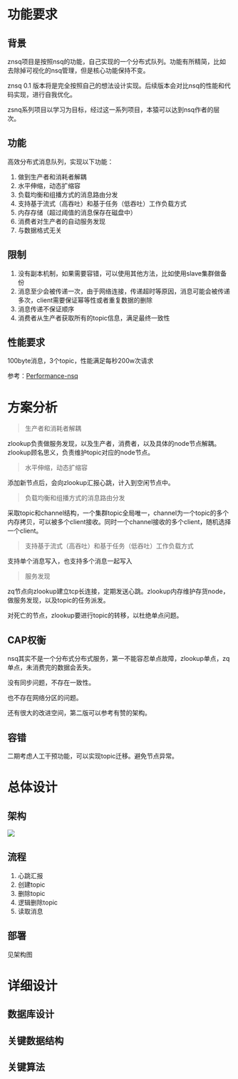 # 功能要求

## 背景

znsq项目是按照nsq的功能，自己实现的一个分布式队列。功能有所精简，比如去除掉可视化的nsq管理，但是核心功能保持不变。

znsq 0.1 版本将是完全按照自己的想法设计实现。后续版本会对比nsq的性能和代码实现，进行自我优化。

zsnq系列项目以学习为目标，经过这一系列项目，本猿可以达到nsq作者的层次。

## 功能

高效分布式消息队列，实现以下功能：

1. 做到生产者和消耗者解耦
2. 水平伸缩，动态扩缩容
3. 负载均衡和组播方式的消息路由分发
4. 支持基于流式（高吞吐）和基于任务（低吞吐）工作负载方式
5. 内存存储（超过阈值的消息保存在磁盘中）
6. 消费者对生产者的自动服务发现
7. 与数据格式无关

## 限制

1. 没有副本机制，如果需要容错，可以使用其他方法，比如使用slave集群做备份
2. 消息至少会被传递一次，由于网络连接，传递超时等原因，消息可能会被传递多次，client需要保证幂等性或者重复数据的删除
3. 消息传递不保证顺序
4. 消费者从生产者获取所有的topic信息，满足最终一致性

## 性能要求

100byte消息，3个topic，性能满足每秒200w次请求

参考：[Performance-nsq](https://nsq.io/overview/performance.html)


# 方案分析

> 生产者和消耗者解耦

zlookup负责做服务发现，以及生产者，消费者，以及具体的node节点解耦。zlookup顾名思义，负责维护topic对应的node节点。

> 水平伸缩，动态扩缩容

添加新节点后，会向zlookup汇报心跳，计入到空闲节点中。

> 负载均衡和组播方式的消息路由分发

采取topic和channel结构，一个集群topic全局唯一，channel为一个topic的多个内存拷贝，可以被多个client接收。同时一个channel接收的多个client，随机选择一个client。

>  支持基于流式（高吞吐）和基于任务（低吞吐）工作负载方式

支持单个消息写入，也支持多个消息一起写入

> 服务发现

zq节点向zlookup建立tcp长连接，定期发送心跳。zlookup内存维护存货node，做服务发现，以及topic的任务派发。

对死亡的节点，zlookup要进行topic的转移，以杜绝单点问题。

## CAP权衡

nsq其实不是一个分布式分布式服务，第一不能容忍单点故障，zlookup单点，zq单点，未消费完的数据会丢失。

没有同步问题，不存在一致性。

也不存在网络分区的问题。

还有很大的改进空间，第二版可以参考有赞的架构。

## 容错

二期考虑人工干预功能，可以实现topic迁移。避免节点异常。

# 总体设计

## 架构

![](http://media.tumblr.com/edb403d38fc2bcc727b8655ea70eb3a7/tumblr_inline_mf8sfr2sp41qj3yp2.png)

## 流程

1. 心跳汇报
2. 创建topic
3. 删除topic
4. 逻辑删除topic
5. 读取消息

## 部署

见架构图

# 详细设计

## 数据库设计

## 关键数据结构

## 关键算法
